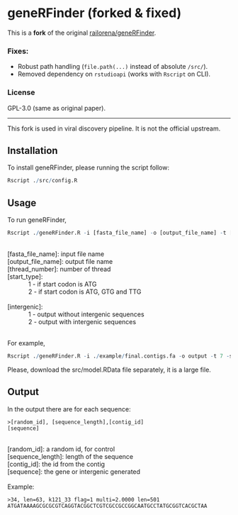 # geneRFinder (forked & fixed)

This is a **fork** of the original [railorena/geneRFinder](https://github.com/railorena/geneRFinder).

### Fixes:
- Robust path handling (`file.path(...)` instead of absolute `/src/`).
- Removed dependency on `rstudioapi` (works with `Rscript` on CLI).

### License
GPL-3.0 (same as original paper).

---

This fork is used in viral discovery pipeline. It is not the official upstream.


## Installation

To install geneRFinder, please running the script follow:
``` R
Rscript ./src/config.R
```

## Usage

To run geneRFinder, 
``` R
Rscript ./geneRFinder.R -i [fasta_file_name] -o [output_file_name] -t [thread_number] -s [start_type] -n [intergenic]
``` 

<br />
[fasta_file_name]: input file name

<br />
[output_file_name]: output file name

<br />
[thread_number]: number of thread

<br />
[start_type]: <br />
&nbsp;&nbsp;&nbsp;&nbsp;&nbsp;&nbsp;&nbsp;&nbsp;&nbsp;&nbsp;&nbsp;&nbsp;1 - if start codon is ATG <br />
&nbsp;&nbsp;&nbsp;&nbsp;&nbsp;&nbsp;&nbsp;&nbsp;&nbsp;&nbsp;&nbsp;&nbsp;2 - if start codon is ATG, GTG and TTG <br />

<br />
[intergenic]: <br />
&nbsp;&nbsp;&nbsp;&nbsp;&nbsp;&nbsp;&nbsp;&nbsp;&nbsp;&nbsp;&nbsp;&nbsp;1 - output without intergenic sequences <br />
&nbsp;&nbsp;&nbsp;&nbsp;&nbsp;&nbsp;&nbsp;&nbsp;&nbsp;&nbsp;&nbsp;&nbsp;2 - output with intergenic sequences <br />
<br />

For example,

``` R
Rscript ./geneRFinder.R -i ./example/final.contigs.fa -o output -t 7 -s 1 -n 1
``` 

Please, download the src/model.RData file separately, it is a large file.


## Output

In the output there are for each sequence:
```
>[random_id], [sequence_length],[contig_id]
[sequence]
```
<br />
[random_id]: a random id, for control

<br />
[sequence_length]: length of the sequence

<br />
[contig_id]: the id from the contig 

<br />
[sequence]: the gene or intergenic generated

<br />

<br />
Example:

```
>34, len=63, k121_33 flag=1 multi=2.0000 len=501
ATGATAAAAGCGCGCGTCAGGTACGGCTCGTCGCCGCCGGCAATGCCTATGCGGTCACGCTAA
```

